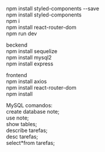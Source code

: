 npm install styled-components --save
<br>
npm install styled-components
<br>
npm i
<br>
npm install react-router-dom
<br>
npm run dev

beckend
<br>
npm install sequelize
<br>
npm install mysql2
<br>
npm install express


frontend
<br>
npm install axios
<br>
npm install react-router-dom
<br>
npm install

MySQL comandos:
<br>
create database note;
<br>
use note;
<br>
show tables;
<br>
describe tarefas;
<br>
desc tarefas;
<br>
select*from tarefas;
